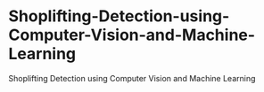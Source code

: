 # Shoplifting-Detection-using-Computer-Vision-and-Machine-Learning
Shoplifting Detection using Computer Vision and Machine Learning
